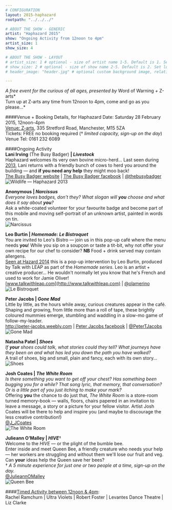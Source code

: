 ```yaml
---
# CONFIGURATION
layout: 2015-haphazard
rootpath: "../../../"

# ABOUT THE SHOW - GENERIC
artist: "Haphazard 2015"
show: "Ongoing Activity from 12noon to 4pm"
artist_size: 1
show_size: 4

# ABOUT THE SHOW - LAYOUT
# artist_size: 1 # optional - size of artist name 1-5. Default is 1. Set longer names to lower values
# show_size: 2 # optional - size of show name 2-5. Default is 2. Set longer names to lower values
# header_image: "header.jpg" # optional custom background image, relative to current page

---
```

*A free event for the curious of all ages, presented by* Word of Warning *+* Z-arts*<br>Turn up at Z-arts any time from 12noon to 4pm, come and go as you please…*		

####Venue + Booking Details, for Haphazard
Date: Saturday 28 February 2015, 12noon-4pm    
[Venue: Z-arts](http://www.z-arts.org/about-us/getting-here), 335 Stretford Road, Manchester, M15 5ZA        
Tickets: FREE no booking required († *limited capacity, sign-up on the day*)        
Venue Tel: 0161 232 6089

####Ongoing Activity   
**Lani Irving** (The Busy Badger) **| *Livestock***        
Haphazard welcomes its very own bovine micro-herd… Last seen during [2013](/archive/2013-spring/haphazard), Lani returns with a friendly bunch of cows to herd you around the building — and **if you need any help** they might moo back!        
[The Busy Badger website](http://laniirving.wix.com/thebusybadgeruk) | [The Busy Badger facebook](http://www.facebook.com/thebusybadger) | [@thebusybadger](http://twitter.com/thebusybadger)          
![Wildlife — Haphazard 2013](lani.jpg)      
            
**Anonymous | *Narcissus***       
*Everyone loves badges, don't they? What slogan will **you** choose and what does it say about **you**?*        
Ask a white-coated volunteer for your favourite badge and become part of this mobile and moving self-portrait of an unknown artist, painted in words on tin.        
![Narcissus](Narcissus.jpg)      
                
**Leo Burtin | *Homemade: Le Bistroquet***      
You are invited to Leo's Bistro — join us in this pop-up café where the menu needs **you**! While you sip on a soupçon or taste a tit-bit, why not offer your own recipe for our chef to consider? **NB** Food + drink served may contain allergens.            
[Seen at Hazard 2014](/archive/2014-hazard/ongoing) this is a pop-up intervention by Leo Burtin, produced by Talk with LEAP as part of the *Homemade series*. Leo is an artist + creative producer… He wouldn't normally let you know that he's French and used to work for Jamie Oliver!         
[www.talkwithleap.com](http://www.talkwithleap.com) | [@olamerino](http://twitter.com/olamerino)        
![Le Bistroquet](bistro.jpg)    

**Peter Jacobs | *Gone Mad***    
Little by little, as the hours while away, curious creatures appear in the café. Shaping and growing, from little more than a roll of tape, these brightly coloured mummies emerge, stumbling and waddling in a slow-mo game of follow-my-leader.     
<http://peter-jacobs.weebly.com> | [Peter Jacobs facebook](http://www.facebook.com/mrpeterjacobs) | [@PeterTJacobs](http://twitter.com/PeterTJacobs)    
![Gone Mad](peter.jpg)    
       
**Natasha Patel | *Shoes***   
*If **your** shoes could talk, what stories could they tell? What journeys have they been on and what has led you down the path you have walked?*       
A trail of shoes, big and small, plain and fancy, each with its own story…    
![Shoes](shoes.jpg)     

**Josh Coates | *The White Room***       
*Is there something you want to get off your chest? Has something been bugging you for a while? That song lyric, that memory, that conversation? Or is a little part of you just itching to make your mark?*      
Offering **you** the chance to do just that, *The White Room* is a store-room turned memory-book — walls, floors, chairs papered in an invitation to leave a message, a story or a picture for your fellow visitor. Artist Josh Coates will be there to help and inspire you (and maybe to discourage the less creative contribution!)      
[@J_JCoates](http://twitter.com/J_JCoates)       
![The White Room](josh.jpg)    
        
**Julieann O’Malley | *HIVE***†          
Welcome to the *HIVE* — or the plight of the bumble bee.        
Enter inside and meet Queen Bee, a friendly creature who needs your help — her workers are struggling and without them we'll lose our fruit and veg.        
Can **your** ideas help the Queen save her bees?     
† *A 5 minute experience for just one or two people at a time, sign-up on the day.*       
[@JulieannOMalley](http://twitter.com/JulieannOMalley)       
![Queen Bee](bee.jpg)        
        
####[Timed Activity between 12noon & 4pm](/current/2015-haphazard/timed):		
Rachel Ramchurn | Ultra Violets | Robert Foster | Levantes Dance Theatre | Liz Clarke
